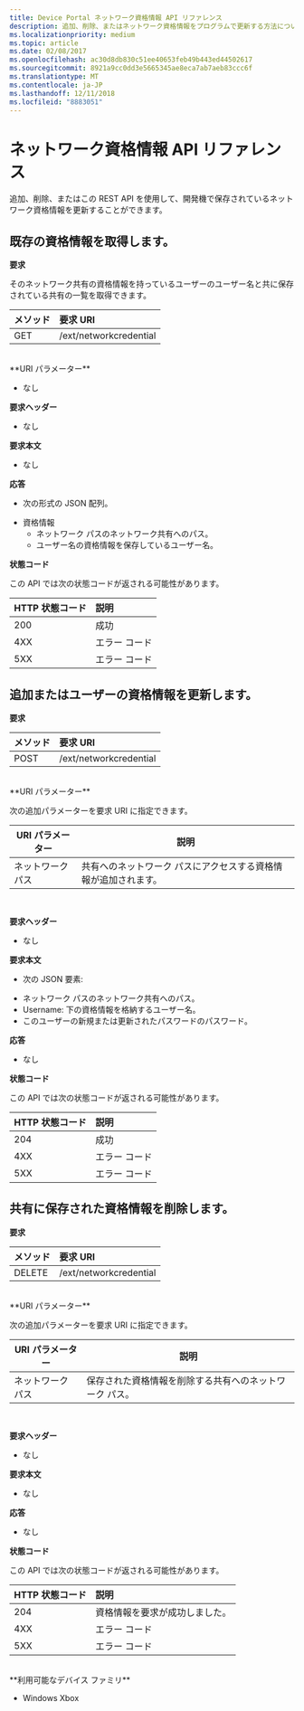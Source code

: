```yaml
---
title: Device Portal ネットワーク資格情報 API リファレンス
description: 追加、削除、またはネットワーク資格情報をプログラムで更新する方法について説明します。
ms.localizationpriority: medium
ms.topic: article
ms.date: 02/08/2017
ms.openlocfilehash: ac30d8db830c51ee40653feb49b443ed44502617
ms.sourcegitcommit: 8921a9cc0dd3e5665345ae8eca7ab7aeb83ccc6f
ms.translationtype: MT
ms.contentlocale: ja-JP
ms.lasthandoff: 12/11/2018
ms.locfileid: "8883051"
---
```

# <a name="network-credentials-api-reference"></a>ネットワーク資格情報 API リファレンス
追加、削除、またはこの REST API を使用して、開発機で保存されているネットワーク資格情報を更新することができます。

## <a name="get-existing-credentials"></a>既存の資格情報を取得します。

**要求**

そのネットワーク共有の資格情報を持っているユーザーのユーザー名と共に保存されている共有の一覧を取得できます。

メソッド      | 要求 URI
:------     | :-----
GET | /ext/networkcredential
<br />
**URI パラメーター**

- なし

**要求ヘッダー**

- なし

**要求本文**   

- なし

**応答**   

- 次の形式の JSON 配列。
* 資格情報
  * ネットワーク パスのネットワーク共有へのパス。
  * ユーザー名の資格情報を保存しているユーザー名。

**状態コード**

この API では次の状態コードが返される可能性があります。

HTTP 状態コード      | 説明
:------     | :-----
200 | 成功
4XX | エラー コード
5XX | エラー コード

## <a name="add-or-update-stored-credentials-for-a-user"></a>追加またはユーザーの資格情報を更新します。

**要求**

メソッド      | 要求 URI
:------     | :-----
POST | /ext/networkcredential
<br />
**URI パラメーター**

次の追加パラメーターを要求 URI に指定できます。

| URI パラメーター      | 説明     | 
| ------------------ |-----------------|
| ネットワーク パス        | 共有へのネットワーク パスにアクセスする資格情報が追加されます。 |
<br>

**要求ヘッダー**

- なし

**要求本文**

- 次の JSON 要素:
* ネットワーク パスのネットワーク共有へのパス。
* Username: 下の資格情報を格納するユーザー名。
* このユーザーの新規または更新されたパスワードのパスワード。

**応答**   

- なし  

**状態コード**

この API では次の状態コードが返される可能性があります。

HTTP 状態コード      | 説明
:------     | :-----
204 | 成功
4XX | エラー コード
5XX | エラー コード

## <a name="remove-stored-credentials-for-a-share"></a>共有に保存された資格情報を削除します。

**要求**

メソッド      | 要求 URI
:------     | :-----
DELETE | /ext/networkcredential
<br />
**URI パラメーター**

次の追加パラメーターを要求 URI に指定できます。

| URI パラメーター      | 説明     | 
| ------------------ |-----------------|
| ネットワーク パス        | 保存された資格情報を削除する共有へのネットワーク パス。 |
<br>

**要求ヘッダー**

- なし

**要求本文**   

- なし

**応答**   

- なし 

**状態コード**

この API では次の状態コードが返される可能性があります。

HTTP 状態コード      | 説明
:------     | :-----
204 | 資格情報を要求が成功しました。
4XX | エラー コード
5XX | エラー コード

<br />
**利用可能なデバイス ファミリ**

* Windows Xbox


